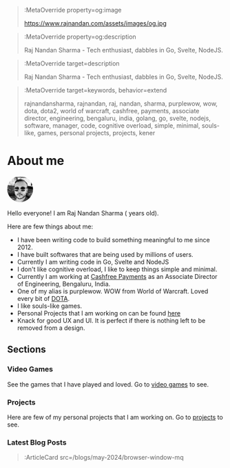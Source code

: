 > :MetaOverride property=og:image
>
> https://www.rajnandan.com/assets/images/og.jpg

> :MetaOverride property=og:description
>
> Raj Nandan Sharma - Tech enthusiast, dabbles in Go, Svelte, NodeJS. 


> :MetaOverride target=description
>
> Raj Nandan Sharma - Tech enthusiast, dabbles in Go, Svelte, NodeJS. 

> :MetaOverride target=keywords, behavior=extend
>
> rajnandansharma, rajnandan, raj, nandan, sharma, purplewow, wow, dota, dota2, world of warcraft, cashfree, payments, associate director, engineering, bengaluru, india, golang, go, svelte, nodejs, software, manager, code, cognitive overload, simple, minimal, souls-like, games, personal projects, projects, kener




# About me

<img src="/assets/images/me.jpg" style="widht: 60px;height:60px;border-radius:30px;filter: grayscale(100%);">

Hello everyone! I am Raj Nandan Sharma (<span id="age"></span> years old).

Here are few things about me:

- I have been writing code to build something meaningful to me since 2012. 
- I have built softwares that are being used by millions of users.
- Currently I am writing code in Go, Svelte and NodeJS
- I don't like cognitive overload, I like to keep things simple and minimal.
- Currently I am working at [Cashfree Payments](https://cashfree.com) as an Associate Director of Engineering, Bengaluru, India.
- One of my alias is purplewow. WOW from World of Warcraft. Loved every bit of [DOTA](https://www.dota2.com/home).
- I like souls-like games.
- Personal Projects that I am working on can be found  [here](/projects)
- Knack for good UX and UI. It is perfect if there is nothing left to be removed from a design.


## Sections

### Video Games

See the games that I have played and loved. Go to [video games](/games) to see.

### Projects

Here are few of my personal projects that I am working on. Go to [projects](/projects) to see.



### Latest Blog Posts
> :ArticleCard src=/blogs/may-2024/browser-window-mq

